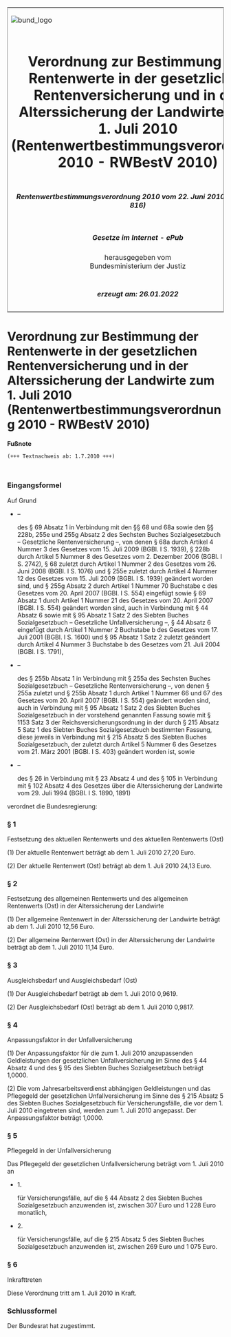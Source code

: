 <span id="DECKBLATT.html"></span>

<table border="0" frame="border" width="100%">

<tr valign="top">

<td align="left">

![bund\_logo](BfJ_2021_Web_de_de.gif)

</td>

<td align="right">

 

</td>

</tr>

<tr align="center" valign="middle">

<td colspan="2">

# Verordnung zur Bestimmung der Rentenwerte in der gesetzlichen Rentenversicherung und in der Alterssicherung der Landwirte zum 1. Juli 2010 (Rentenwertbestimmungsverordnung 2010 - RWBestV 2010)

</td>

</tr>

<tr align="center" valign="middle">

<td colspan="2">

##### Rentenwertbestimmungsverordnung 2010 vom 22. Juni 2010 (BGBl. I S. 816)

</td>

</tr>

<tr align="center" valign="middle">

<td colspan="2">

  
  

##### Gesetze im Internet - ePub  
  
herausgegeben vom  
Bundesministerium der Justiz

</td>

</tr>

<tr align="center" valign="bottom">

<td colspan="2">

  
  

##### erzeugt am: 26.01.2022

</td>

</tr>

</table>

<span id="BJNR081600010.html"></span>

# Verordnung zur Bestimmung der Rentenwerte in der gesetzlichen Rentenversicherung und in der Alterssicherung der Landwirte zum 1. Juli 2010 (Rentenwertbestimmungsverordnung 2010 - RWBestV 2010)

<div>

  
**Fußnote**

<div class="jnhtml">

<div>

<div class="jurAbsatz">

  

``` 
(+++ Textnachweis ab: 1.7.2010 +++)

 
```

</div>

</div>

</div>

</div>

<span id="BJNR081600010BJNE000100000.html"></span>

### Eingangsformel  

<div>

<div class="jnhtml">

<div>

<div class="jurAbsatz">

Auf Grund

  - –
    
    <div>
    
    des § 69 Absatz 1 in Verbindung mit den §§ 68 und 68a sowie den §§
    228b, 255e und 255g Absatz 2 des Sechsten Buches Sozialgesetzbuch –
    Gesetzliche Rentenversicherung –, von denen § 68a durch Artikel 4
    Nummer 3 des Gesetzes vom 15. Juli 2009 (BGBl. I S. 1939), § 228b
    durch Artikel 5 Nummer 8 des Gesetzes vom 2. Dezember 2006 (BGBl. I
    S. 2742), § 68 zuletzt durch Artikel 1 Nummer 2 des Gesetzes vom 26.
    Juni 2008 (BGBl. I S. 1076) und § 255e zuletzt durch Artikel 4
    Nummer 12 des Gesetzes vom 15. Juli 2009 (BGBl. I S. 1939) geändert
    worden sind, und § 255g Absatz 2 durch Artikel 1 Nummer 70 Buchstabe
    c des Gesetzes vom 20. April 2007 (BGBl. I S. 554) eingefügt sowie §
    69 Absatz 1 durch Artikel 1 Nummer 21 des Gesetzes vom 20. April
    2007 (BGBl. I S. 554) geändert worden sind, auch in Verbindung mit §
    44 Absatz 6 sowie mit § 95 Absatz 1 Satz 2 des Siebten Buches
    Sozialgesetzbuch – Gesetzliche Unfallversicherung –, § 44 Absatz 6
    eingefügt durch Artikel 1 Nummer 2 Buchstabe b des Gesetzes vom 17.
    Juli 2001 (BGBl. I S. 1600) und § 95 Absatz 1 Satz 2 zuletzt
    geändert durch Artikel 4 Nummer 3 Buchstabe b des Gesetzes vom 21.
    Juli 2004 (BGBl. I S. 1791),
    
    </div>

  - –
    
    <div>
    
    des § 255b Absatz 1 in Verbindung mit § 255a des Sechsten Buches
    Sozialgesetzbuch – Gesetzliche Rentenversicherung –, von denen §
    255a zuletzt und § 255b Absatz 1 durch Artikel 1 Nummer 66 und 67
    des Gesetzes vom 20. April 2007 (BGBl. I S. 554) geändert worden
    sind, auch in Verbindung mit § 95 Absatz 1 Satz 2 des Siebten Buches
    Sozialgesetzbuch in der vorstehend genannten Fassung sowie mit §
    1153 Satz 3 der Reichsversicherungsordnung in der durch § 215 Absatz
    5 Satz 1 des Siebten Buches Sozialgesetzbuch bestimmten Fassung,
    diese jeweils in Verbindung mit § 215 Absatz 5 des Siebten Buches
    Sozialgesetzbuch, der zuletzt durch Artikel 5 Nummer 6 des Gesetzes
    vom 21. März 2001 (BGBl. I S. 403) geändert worden ist, sowie
    
    </div>

  - –
    
    <div>
    
    des § 26 in Verbindung mit § 23 Absatz 4 und des § 105 in Verbindung
    mit § 102 Absatz 4 des Gesetzes über die Alterssicherung der
    Landwirte vom 29. Juli 1994 (BGBl. I S. 1890, 1891)
    
    </div>

verordnet die Bundesregierung:

</div>

</div>

</div>

</div>

<span id="BJNR081600010BJNE000200000.html"></span>

### § 1  
Festsetzung des aktuellen Rentenwerts und des aktuellen Rentenwerts (Ost)

<div>

<div class="jnhtml">

<div>

<div class="jurAbsatz">

(1) Der aktuelle Rentenwert beträgt ab dem 1. Juli 2010 27,20 Euro.

</div>

<div class="jurAbsatz">

(2) Der aktuelle Rentenwert (Ost) beträgt ab dem 1. Juli 2010 24,13
Euro.

</div>

</div>

</div>

</div>

<span id="BJNR081600010BJNE000300000.html"></span>

### § 2  
Festsetzung des allgemeinen Rentenwerts und des allgemeinen Rentenwerts (Ost) in der Alterssicherung der Landwirte

<div>

<div class="jnhtml">

<div>

<div class="jurAbsatz">

(1) Der allgemeine Rentenwert in der Alterssicherung der Landwirte
beträgt ab dem 1. Juli 2010 12,56 Euro.

</div>

<div class="jurAbsatz">

(2) Der allgemeine Rentenwert (Ost) in der Alterssicherung der Landwirte
beträgt ab dem 1. Juli 2010 11,14 Euro.

</div>

</div>

</div>

</div>

<span id="BJNR081600010BJNE000400000.html"></span>

### § 3  
Ausgleichsbedarf und Ausgleichsbedarf (Ost)

<div>

<div class="jnhtml">

<div>

<div class="jurAbsatz">

(1) Der Ausgleichsbedarf beträgt ab dem 1. Juli 2010 0,9619.

</div>

<div class="jurAbsatz">

(2) Der Ausgleichsbedarf (Ost) beträgt ab dem 1. Juli 2010 0,9817.

</div>

</div>

</div>

</div>

<span id="BJNR081600010BJNE000500000.html"></span>

### § 4  
Anpassungsfaktor in der Unfallversicherung

<div>

<div class="jnhtml">

<div>

<div class="jurAbsatz">

(1) Der Anpassungsfaktor für die zum 1. Juli 2010 anzupassenden
Geldleistungen der gesetzlichen Unfallversicherung im Sinne des § 44
Absatz 4 und des § 95 des Siebten Buches Sozialgesetzbuch beträgt
1,0000.

</div>

<div class="jurAbsatz">

(2) Die vom Jahresarbeitsverdienst abhängigen Geldleistungen und das
Pflegegeld der gesetzlichen Unfallversicherung im Sinne des § 215 Absatz
5 des Siebten Buches Sozialgesetzbuch für Versicherungsfälle, die vor
dem 1. Juli 2010 eingetreten sind, werden zum 1. Juli 2010 angepasst.
Der Anpassungsfaktor beträgt 1,0000.

</div>

</div>

</div>

</div>

<span id="BJNR081600010BJNE000600000.html"></span>

### § 5  
Pflegegeld in der Unfallversicherung

<div>

<div class="jnhtml">

<div>

<div class="jurAbsatz">

Das Pflegegeld der gesetzlichen Unfallversicherung beträgt vom 1. Juli
2010 an

  - 1\.
    
    <div>
    
    für Versicherungsfälle, auf die § 44 Absatz 2 des Siebten Buches
    Sozialgesetzbuch anzuwenden ist, zwischen 307 Euro und 1 228 Euro
    monatlich,
    
    </div>

  - 2\.
    
    <div>
    
    für Versicherungsfälle, auf die § 215 Absatz 5 des Siebten Buches
    Sozialgesetzbuch anzuwenden ist, zwischen 269 Euro und 1 075 Euro.
    
    </div>

</div>

</div>

</div>

</div>

<span id="BJNR081600010BJNE000700000.html"></span>

### § 6  
Inkrafttreten

<div>

<div class="jnhtml">

<div>

<div class="jurAbsatz">

Diese Verordnung tritt am 1. Juli 2010 in Kraft.

</div>

</div>

</div>

</div>

<span id="BJNR081600010BJNE000800000.html"></span>

### Schlussformel  

<div>

<div class="jnhtml">

<div>

<div class="jurAbsatz">

Der Bundesrat hat zugestimmt.

</div>

</div>

</div>

</div>
